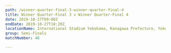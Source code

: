```yaml
---
path: /winner-quarter-final-3-winner-quarter-final-4
title: Winner Quarter-Final 3 v Winner Quarter-Final 4
date: 2019-10-27T09:00Z
endDate: 2019-10-27T10:20Z
locationName: International Stadium Yokohama, Kanagawa Prefecture, Yokohama City
group: Semi-Finals
matchNumber: 46

---
```

